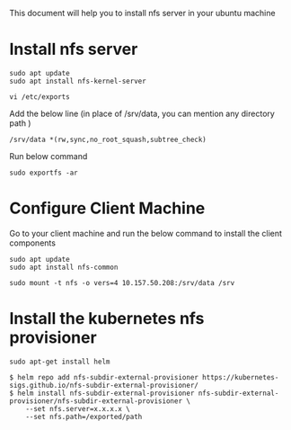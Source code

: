 This document will help you to install nfs server in your ubuntu machine

# Install nfs server
```
sudo apt update
sudo apt install nfs-kernel-server

```

```
vi /etc/exports

```
Add the below line (in place of /srv/data, you can mention any directory path )

```
/srv/data *(rw,sync,no_root_squash,subtree_check)

```
Run below command

```
sudo exportfs -ar

```

# Configure Client Machine

Go to your client machine and run the below command to install the client components

```
sudo apt update
sudo apt install nfs-common
```

```
sudo mount -t nfs -o vers=4 10.157.50.208:/srv/data /srv
```

# Install the kubernetes nfs provisioner

```
sudo apt-get install helm
```

```
$ helm repo add nfs-subdir-external-provisioner https://kubernetes-sigs.github.io/nfs-subdir-external-provisioner/
$ helm install nfs-subdir-external-provisioner nfs-subdir-external-provisioner/nfs-subdir-external-provisioner \
    --set nfs.server=x.x.x.x \
    --set nfs.path=/exported/path
```
